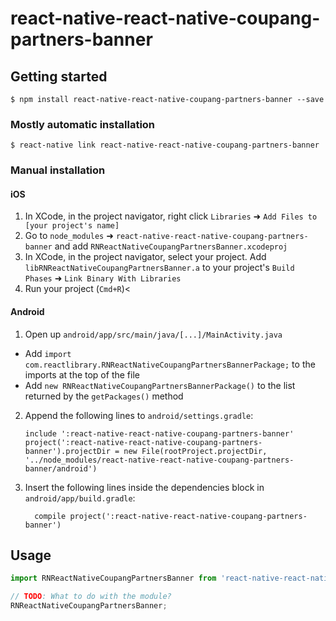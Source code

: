 
# react-native-react-native-coupang-partners-banner

## Getting started

`$ npm install react-native-react-native-coupang-partners-banner --save`

### Mostly automatic installation

`$ react-native link react-native-react-native-coupang-partners-banner`

### Manual installation


#### iOS

1. In XCode, in the project navigator, right click `Libraries` ➜ `Add Files to [your project's name]`
2. Go to `node_modules` ➜ `react-native-react-native-coupang-partners-banner` and add `RNReactNativeCoupangPartnersBanner.xcodeproj`
3. In XCode, in the project navigator, select your project. Add `libRNReactNativeCoupangPartnersBanner.a` to your project's `Build Phases` ➜ `Link Binary With Libraries`
4. Run your project (`Cmd+R`)<

#### Android

1. Open up `android/app/src/main/java/[...]/MainActivity.java`
  - Add `import com.reactlibrary.RNReactNativeCoupangPartnersBannerPackage;` to the imports at the top of the file
  - Add `new RNReactNativeCoupangPartnersBannerPackage()` to the list returned by the `getPackages()` method
2. Append the following lines to `android/settings.gradle`:
  	```
  	include ':react-native-react-native-coupang-partners-banner'
  	project(':react-native-react-native-coupang-partners-banner').projectDir = new File(rootProject.projectDir, 	'../node_modules/react-native-react-native-coupang-partners-banner/android')
  	```
3. Insert the following lines inside the dependencies block in `android/app/build.gradle`:
  	```
      compile project(':react-native-react-native-coupang-partners-banner')
  	```


## Usage
```javascript
import RNReactNativeCoupangPartnersBanner from 'react-native-react-native-coupang-partners-banner';

// TODO: What to do with the module?
RNReactNativeCoupangPartnersBanner;
```
  